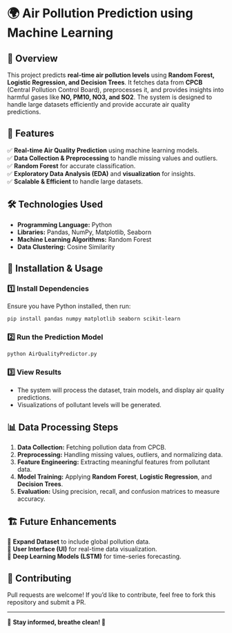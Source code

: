 # 🌍 Air Pollution Prediction using Machine Learning

## 📌 Overview

This project predicts **real-time air pollution levels** using **Random Forest, Logistic Regression, and Decision Trees**. It fetches data from **CPCB** (Central Pollution Control Board), preprocesses it, and provides insights into harmful gases like **NO, PM10, NO3, and SO2**. The system is designed to handle large datasets efficiently and provide accurate air quality predictions.

## 🚀 Features

✅ **Real-time Air Quality Prediction** using machine learning models.  
✅ **Data Collection & Preprocessing** to handle missing values and outliers.  
✅ **Random Forest** for accurate classification.  
✅ **Exploratory Data Analysis (EDA)** and **visualization** for insights.  
✅ **Scalable & Efficient** to handle large datasets.  

## 🛠️ Technologies Used

- **Programming Language:** Python  
- **Libraries:** Pandas, NumPy, Matplotlib, Seaborn  
- **Machine Learning Algorithms:** Random Forest
- **Data Clustering:**  Cosine Similarity  
 

## 📜 Installation & Usage
### 1️⃣ Install Dependencies
Ensure you have Python installed, then run:
```sh
pip install pandas numpy matplotlib seaborn scikit-learn
```

### 2️⃣ Run the Prediction Model
```sh
python AirQualityPredictor.py
```

### 3️⃣ View Results

- The system will process the dataset, train models, and display air quality predictions.
- Visualizations of pollutant levels will be generated.

## 📊 Data Processing Steps

1. **Data Collection:** Fetching pollution data from CPCB.
2. **Preprocessing:** Handling missing values, outliers, and normalizing data.
3. **Feature Engineering:** Extracting meaningful features from pollutant data.
4. **Model Training:** Applying **Random Forest**, **Logistic Regression**, and **Decision Trees**.
5. **Evaluation:** Using precision, recall, and confusion matrices to measure accuracy.

## 🏗️ Future Enhancements

🔹 **Expand Dataset** to include global pollution data.  
🔹 **User Interface (UI)** for real-time data visualization.  
🔹 **Deep Learning Models (LSTM)** for time-series forecasting.  

## 🤝 Contributing

Pull requests are welcome! If you’d like to contribute, feel free to fork this repository and submit a PR.

---

📌 **Stay informed, breathe clean! 🌱**

